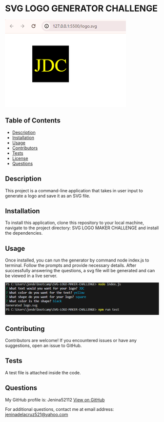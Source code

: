 
# SVG LOGO GENERATOR CHALLENGE    

![alt text](image-2.png)

## Table of Contents
- [Description](#description)
- [Installation](#installation)
- [Usage](#usage)
- [Contributors](#contributing)
- [Tests](#tests)
- [License](#license)
- [Questions](#questions)


## Description
This project is a command-line application that takes in user input to generate a logo and save it as an SVG file.

## Installation
To install this application, clone this repository to your local machine, navigate to the project directory: SVG LOGO MAKER CHALLENGE and install the dependencies.

## Usage
Once installed, you can run the generator by command node index.js to terminal. Follow the prompts and provide necessary details. After successfully answering the questions, a svg file will be generated and can be viewed in a live server.

![alt text](image-3.png)

## Contributing
Contributors are welcome! If you encountered issues or have any suggestions, open an issue to GitHub.

## Tests
A test file is attached inside the code.

## Questions
  My GitHub profile is: Jenina52112 [View on GitHub](https://github.com/Jenina52112)

  For additional questions, contact me at email address: jeninadelacruz521@yahoo.com
